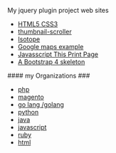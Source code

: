 My jquery plugin project web sites 
<ul>
    <li><a href="https://stnc.github.io/html5-CSS3-site/">HTML5 CSS3 </a></li>
    <li><a href="https://stnc.github.io/jquery-thumbnail-scroller/">thumbnail-scroller </a></li>
    <li><a href="https://stnc.github.io/isotope-easy-alternative/">Isotope  </a></li>
        <li><a href="https://stnc.github.io/google-maps">Google maps example  </a></li>
         <li><a href="https://stnc.github.io/this_is_print_page">Javasscript This Print Page</a></li>
         <li><a href="https://stnc.github.io/this_is_print_page">A Bootstrap 4 skeleton</a></li>
</ul>
#### my Organizations ###
<ul>
      <li><a href="https://github.com/stnc-php/">php </a></li>
        <li><a href="https://github.com/stnc-magento">magento  </a></li>
           <li><a href="https://github.com/stnc-go">go lang /golang   </a></li>
    <li><a href="https://github.com/stnc-python">python </a></li>
    <li><a href="https://github.com/stnc-java">java  </a></li>
        <li><a href="https://github.com/stnc-javascript">javascript  </a></li>
      <li><a href="https://github.com/stnc-ruby">ruby  </a></li>
      <li><a href="https://github.com/stnc-html">html  </a></li>
</ul>
